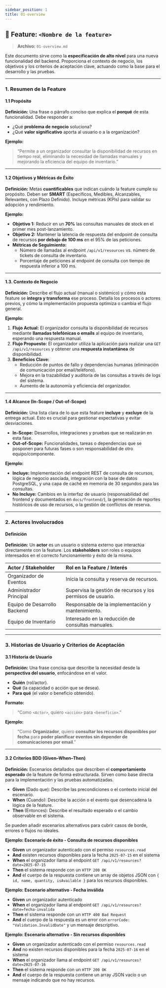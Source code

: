 ```yaml
---
sidebar_position: 1
title: 01-overview
---
```


## 🚀 Feature: `<Nombre de la feature>`

> **Archivo:** `01-overview.md`

Este documento sirve como la **especificación de alto nivel** para una nueva funcionalidad del backend. Proporciona el contexto de negocio, los objetivos y los criterios de aceptación clave, actuando como la base para el desarrollo y las pruebas.

---

### 1. Resumen de la Feature

#### 1.1 Propósito
**Definición:** Una frase o párrafo conciso que explica el **porqué** de esta funcionalidad. Debe responder a:
* ¿Qué **problema de negocio** soluciona?
* ¿Qué **valor significativo** aporta al usuario o a la organización?

**Ejemplo:**
> “Permite a un organizador consultar la disponibilidad de recursos en tiempo real, eliminando la necesidad de llamadas manuales y mejorando la eficiencia del equipo de inventario.”

---

#### 1.2 Objetivos y Métricas de Éxito

**Definición:** Metas **cuantificables** que indican cuándo la feature cumple su propósito. Deben ser **SMART** (Específicos, Medibles, Alcanzables, Relevantes, con Plazo Definido). Incluye métricas (KPIs) para validar su adopción y rendimiento.


**Ejemplo:**
* **Objetivo 1:** Reducir en un **70%** las consultas manuales de stock en el primer mes post-lanzamiento.
* **Objetivo 2:** Mantener la latencia de respuesta del endpoint de consulta de recursos **por debajo de 100 ms** en el 95% de las peticiones.
* **Métricas de Seguimiento:**
    * Número de llamadas al endpoint `/api/v1/resources` vs. número de tickets de consulta de inventario.
    * Porcentaje de peticiones al endpoint de consulta con tiempo de respuesta inferior a 100 ms.

---

#### 1.3. Contexto de Negocio

**Definición:** Describe el flujo actual (manual o sistémico) y cómo esta feature se **integra y transforma** ese proceso. Detalla los procesos o actores previos, y cómo la implementación propuesta optimiza o cambia el flujo general.

**Ejemplo:**
1.  **Flujo Actual:** El organizador consulta la disponibilidad de recursos mediante **llamadas telefónicas o emails** al equipo de inventario, esperando una respuesta manual.
2.  **Flujo Propuesto:** El organizador utiliza la aplicación para realizar una `GET /api/v1/resources` y obtener una **respuesta instantánea** de disponibilidad.
3.  **Beneficios Clave:**
    * Reducción de puntos de fallo y dependencias humanas (eliminación de comunicación por email/teléfono).
    * Mejora en la trazabilidad y auditoría de las consultas a través de logs del sistema.
    * Aumento de la autonomía y eficiencia del organizador.

---

#### 1.4 Alcance (In-Scope / Out-of-Scope)
**Definición:** Una lista clara de lo que esta feature **incluye** y **excluye** de la entrega actual. Esto es crucial para gestionar expectativas y evitar desviaciones.

* **In-Scope:** Desarrollos, integraciones y pruebas que se realizarán en esta fase.
* **Out-of-Scope:** Funcionalidades, tareas o dependencias que se posponen para futuras fases o son responsabilidad de otro equipo/componente.

**Ejemplo:**
* **Incluye:** Implementación del endpoint REST de consulta de recursos, lógica de negocio asociada, integración con la base de datos PostgreSQL, y una capa de caché en memoria de 30 segundos para las consultas.
* **No Incluye:** Cambios en la interfaz de usuario (responsabilidad del frontend y documentados en `docs/frontend/`), la generación de reportes históricos de uso de recursos, o la gestión de conflictos de reserva.

---

### 2. Actores Involucrados
<!-- Lista quiénes participan en este proceso -->
#### Definición  
**Definición:** Un **actor** es un usuario o sistema externo que interactúa directamente con la feature. Los **stakeholders** son roles o equipos interesados en el correcto funcionamiento y éxito de la misma.

| Actor / Stakeholder          | Rol en la Feature / Interés                               |
| :--------------------------- | :-------------------------------------------------------- |
| Organizador de Eventos       | Inicia la consulta y reserva de recursos.                 |
| Administrador Principal      | Supervisa la gestión de recursos y los permisos de usuario. |
| Equipo de Desarrollo Backend | Responsable de la implementación y mantenimiento.         |
| Equipo de Inventario         | Interesado en la reducción de consultas manuales.         |

---

### 3. Historias de Usuario y Criterios de Aceptación

#### 3.1 Historia de Usuario

**Definición:** Una frase concisa que describe la necesidad desde la **perspectiva del usuario**, enfocándose en el valor.
* **Quién** (rol/actor).
* **Qué** (la capacidad o acción que se desea).
* **Para qué** (el valor o beneficio obtenido).

**Formato:**
> “Como `<Actor>`, quiero `<acción>` para `<beneficio>`.”

**Ejemplo:**
> “Como **Organizador**, quiero **consultar los recursos disponibles por fecha** para **poder planificar eventos sin depender de comunicaciones por email**.”

---

#### 3.2 Criterios BDD (Given–When–Then)  
**Definición:** Escenarios detallados que describen el **comportamiento esperado** de la feature de forma estructurada. Sirven como base directa para la implementación y las pruebas automatizadas.

* **Given** (Dado que): Describe las precondiciones o el contexto inicial del escenario.
* **When** (Cuando): Describe la acción o el evento que desencadena la lógica de la feature.
* **Then** (Entonces): Describe el resultado esperado o el cambio observable en el sistema.

Se pueden añadir escenarios alternativos para cubrir casos de borde, errores o flujos no ideales.

**Ejemplo: Escenario de éxito - Consulta de recursos disponibles**
* **Given** un organizador autenticado con el permiso `resources.read`
* **And** existen recursos disponibles para la fecha `2025-07-15` en el sistema
* **When** el organizador llama al endpoint `GET /api/v1/resources?date=2025-07-15`
* **Then** el sistema responde con un `HTTP 200 OK`
* **And** el cuerpo de la respuesta contiene un array de objetos JSON con `{ id, name, quantity, isAvailable }` para los recursos disponibles.

**Ejemplo: Escenario alternativo - Fecha inválida**
* **Given** un organizador autenticado
* **When** el organizador llama al endpoint `GET /api/v1/resources?date=fecha-invalida`
* **Then** el sistema responde con un `HTTP 400 Bad Request`
* **And** el cuerpo de la respuesta es un error con `errorCode: "Validation.InvalidDate"` y un mensaje descriptivo.

**Ejemplo: Escenario alternativo - Sin recursos disponibles**
* **Given** un organizador autenticado con el permiso `resources.read`
* **And** no existen recursos disponibles para la fecha `2025-07-16` en el sistema
* **When** el organizador llama al endpoint `GET /api/v1/resources?date=2025-07-16`
* **Then** el sistema responde con un `HTTP 200 OK`
* **And** el cuerpo de la respuesta contiene un array JSON vacío o un mensaje indicando que no hay recursos.